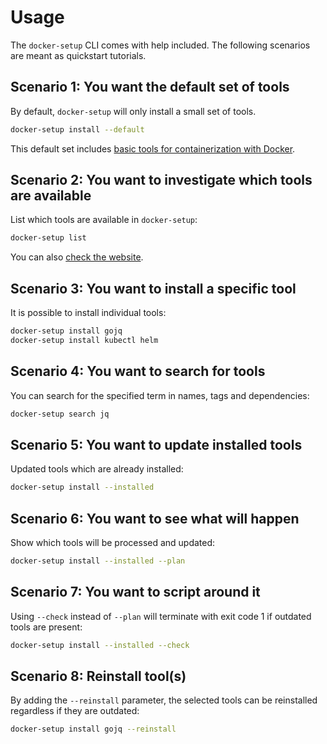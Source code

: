 # Usage

The `docker-setup` CLI comes with help included. The following scenarios are meant as quickstart tutorials.

## Scenario 1: You want the default set of tools

By default, `docker-setup` will only install a small set of tools.

```bash
docker-setup install --default
```

This default set includes [basic tools for containerization with Docker](https://docker-setup.dille.io/tags/category/default/).

## Scenario 2: You want to investigate which tools are available

List which tools are available in `docker-setup`:

```bash
docker-setup list
```

You can also [check the website](https://docker-setup.dille.io).

## Scenario 3: You want to install a specific tool

It is possible to install individual tools:

```bash
docker-setup install gojq
docker-setup install kubectl helm
```

## Scenario 4: You want to search for tools

You can search for the specified term in names, tags and dependencies:

```bash
docker-setup search jq
```

## Scenario 5: You want to update installed tools

Updated tools which are already installed:

```bash
docker-setup install --installed
```

## Scenario 6: You want to see what will happen

Show which tools will be processed and updated:

```bash
docker-setup install --installed --plan
```

## Scenario 7: You want to script around it

Using `--check` instead of `--plan` will terminate with exit code 1 if outdated tools are present:

```bash
docker-setup install --installed --check
```

## Scenario 8: Reinstall tool(s)

By adding the `--reinstall` parameter, the selected tools can be reinstalled regardless if they are outdated:

```bash
docker-setup install gojq --reinstall
```